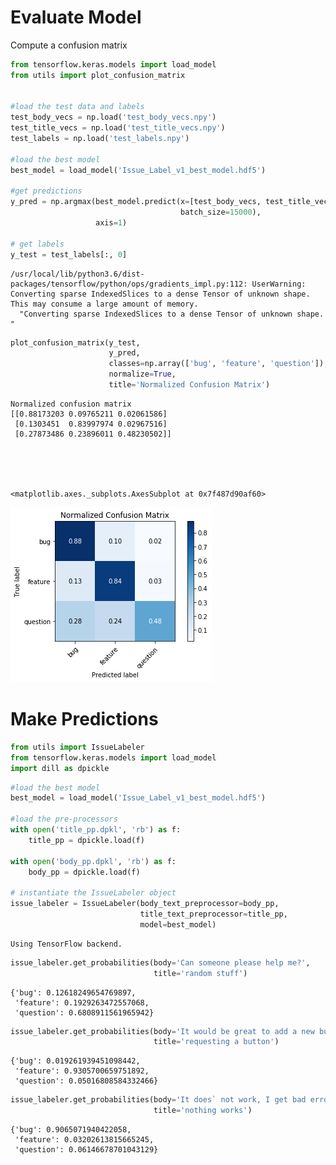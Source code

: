 # Evaluate Model

Compute a confusion matrix


```python
from tensorflow.keras.models import load_model
from utils import plot_confusion_matrix


#load the test data and labels
test_body_vecs = np.load('test_body_vecs.npy')
test_title_vecs = np.load('test_title_vecs.npy')
test_labels = np.load('test_labels.npy')

#load the best model
best_model = load_model('Issue_Label_v1_best_model.hdf5')

#get predictions
y_pred = np.argmax(best_model.predict(x=[test_body_vecs, test_title_vecs],
                                      batch_size=15000),
                   axis=1)

# get labels
y_test = test_labels[:, 0]
```

    /usr/local/lib/python3.6/dist-packages/tensorflow/python/ops/gradients_impl.py:112: UserWarning: Converting sparse IndexedSlices to a dense Tensor of unknown shape. This may consume a large amount of memory.
      "Converting sparse IndexedSlices to a dense Tensor of unknown shape. "



```python
plot_confusion_matrix(y_test, 
                      y_pred, 
                      classes=np.array(['bug', 'feature', 'question']), 
                      normalize=True, 
                      title='Normalized Confusion Matrix')
```

    Normalized confusion matrix
    [[0.88173203 0.09765211 0.02061586]
     [0.1303451  0.83997974 0.02967516]
     [0.27873486 0.23896011 0.48230502]]





    <matplotlib.axes._subplots.AxesSubplot at 0x7f487d90af60>




![png](Model_Eval_files/Model_Eval_2_2.png)


# Make Predictions


```python
from utils import IssueLabeler
from tensorflow.keras.models import load_model
import dill as dpickle
```


```python
#load the best model
best_model = load_model('Issue_Label_v1_best_model.hdf5')

#load the pre-processors
with open('title_pp.dpkl', 'rb') as f:
    title_pp = dpickle.load(f)

with open('body_pp.dpkl', 'rb') as f:
    body_pp = dpickle.load(f)
    
# instantiate the IssueLabeler object
issue_labeler = IssueLabeler(body_text_preprocessor=body_pp,
                             title_text_preprocessor=title_pp,
                             model=best_model)    
```

    Using TensorFlow backend.



```python
issue_labeler.get_probabilities(body='Can someone please help me?', 
                                title='random stuff')
```




    {'bug': 0.12618249654769897,
     'feature': 0.1929263472557068,
     'question': 0.6808911561965942}




```python
issue_labeler.get_probabilities(body='It would be great to add a new button', 
                                title='requesting a button')
```




    {'bug': 0.019261939451098442,
     'feature': 0.9305700659751892,
     'question': 0.05016808584332466}




```python
issue_labeler.get_probabilities(body='It does` not work, I get bad errors', 
                                title='nothing works')
```




    {'bug': 0.9065071940422058,
     'feature': 0.03202613815665245,
     'question': 0.06146678701043129}


